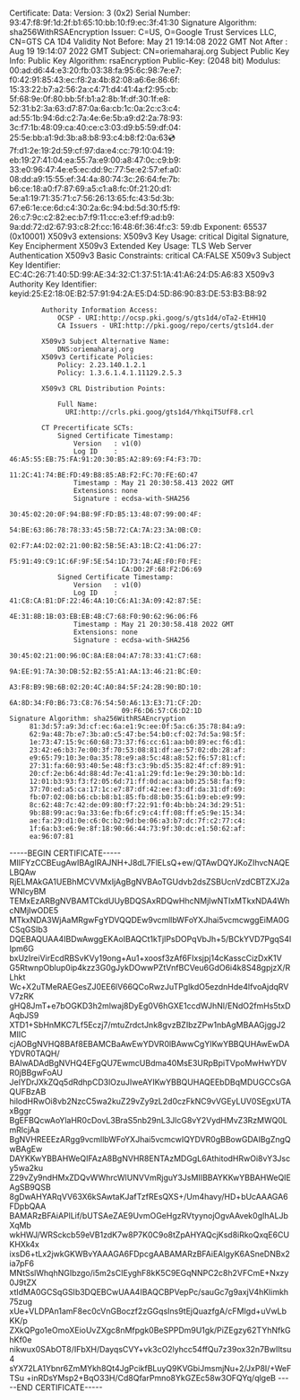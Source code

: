 Certificate:
    Data:
        Version: 3 (0x2)
        Serial Number:
            93:47:f8:9f:1d:2f:b1:65:10:bb:10:f9:ec:3f:41:30
    Signature Algorithm: sha256WithRSAEncryption
        Issuer: C=US, O=Google Trust Services LLC, CN=GTS CA 1D4
        Validity
            Not Before: May 21 19:14:08 2022 GMT
            Not After : Aug 19 19:14:07 2022 GMT
        Subject: CN=oriemaharaj.org
        Subject Public Key Info:
            Public Key Algorithm: rsaEncryption
                Public-Key: (2048 bit)
                Modulus:
                    00:ad:d6:44:e3:20:fb:03:38:fa:95:6c:98:7e:e7:
                    f0:42:91:85:43:ec:f8:2a:4b:82:08:a6:6e:86:6f:
                    15:33:22:b7:a2:56:2a:c4:71:d4:41:4a:f2:95:cb:
                    5f:68:9e:0f:80:bb:5f:b1:a2:8b:1f:df:30:1f:e8:
                    52:31:b2:3a:63:d7:87:0a:6a:cb:1c:0a:2c:c3:c4:
                    ad:55:1b:94:6d:c2:7a:4e:6e:5b:a9:d2:2a:78:93:
                    3c:f7:1b:48:09:ca:40:ce:c3:03:d9:b5:59:df:04:
                    25:5e:bb:a1:9d:3b:a8:b8:93:c4:b8:f2:0a:63:cd:
                    7f:d1:2e:19:2d:59:cf:97:da:e4:cc:79:10:04:19:
                    eb:19:27:41:04:ea:55:7a:e9:00:a8:47:0c:c9:b9:
                    33:e0:96:47:4e:e5:ec:dd:9c:77:5e:e2:57:ef:a0:
                    08:dd:a9:15:55:ef:34:4a:80:74:3c:26:64:fe:7b:
                    b6:ce:18:a0:f7:87:69:a5:c1:a8:fc:0f:21:20:d1:
                    5e:a1:19:71:35:71:c7:56:26:13:65:fc:43:5d:3b:
                    67:e6:1e:ce:6d:c4:30:2a:6c:94:bd:5d:30:f5:f9:
                    26:c7:9c:c2:82:ec:b7:f9:11:cc:e3:ef:f9:ad:b9:
                    9a:dd:72:d2:67:93:c8:2f:cc:16:48:6f:36:4f:c3:
                    59:db
                Exponent: 65537 (0x10001)
        X509v3 extensions:
            X509v3 Key Usage: critical
                Digital Signature, Key Encipherment
            X509v3 Extended Key Usage: 
                TLS Web Server Authentication
            X509v3 Basic Constraints: critical
                CA:FALSE
            X509v3 Subject Key Identifier: 
                EC:4C:26:71:40:5D:99:AE:34:32:C1:37:51:1A:41:A6:24:D5:A6:83
            X509v3 Authority Key Identifier: 
                keyid:25:E2:18:0E:B2:57:91:94:2A:E5:D4:5D:86:90:83:DE:53:B3:B8:92

            Authority Information Access: 
                OCSP - URI:http://ocsp.pki.goog/s/gts1d4/oTa2-EtHH1Q
                CA Issuers - URI:http://pki.goog/repo/certs/gts1d4.der

            X509v3 Subject Alternative Name: 
                DNS:oriemaharaj.org
            X509v3 Certificate Policies: 
                Policy: 2.23.140.1.2.1
                Policy: 1.3.6.1.4.1.11129.2.5.3

            X509v3 CRL Distribution Points: 

                Full Name:
                  URI:http://crls.pki.goog/gts1d4/YhkqiT5UfF8.crl

            CT Precertificate SCTs: 
                Signed Certificate Timestamp:
                    Version   : v1(0)
                    Log ID    : 46:A5:55:EB:75:FA:91:20:30:B5:A2:89:69:F4:F3:7D:
                                11:2C:41:74:BE:FD:49:B8:85:AB:F2:FC:70:FE:6D:47
                    Timestamp : May 21 20:30:58.413 2022 GMT
                    Extensions: none
                    Signature : ecdsa-with-SHA256
                                30:45:02:20:0F:94:B8:9F:FD:B5:13:48:07:99:00:4F:
                                54:BE:63:86:78:78:33:45:5B:72:CA:7A:23:3A:0B:C0:
                                02:F7:A4:D2:02:21:00:B2:5B:5E:A3:1B:C2:41:D6:27:
                                F5:91:49:C9:1C:6F:9F:5E:54:1D:73:74:AE:F0:F0:FE:
                                CA:D0:2F:68:F2:D6:69
                Signed Certificate Timestamp:
                    Version   : v1(0)
                    Log ID    : 41:C8:CA:B1:DF:22:46:4A:10:C6:A1:3A:09:42:87:5E:
                                4E:31:8B:1B:03:EB:EB:4B:C7:68:F0:90:62:96:06:F6
                    Timestamp : May 21 20:30:58.418 2022 GMT
                    Extensions: none
                    Signature : ecdsa-with-SHA256
                                30:45:02:21:00:96:0C:8A:E8:04:A7:78:33:41:C7:68:
                                9A:EE:91:7A:30:DB:52:B2:55:A1:AA:13:46:21:BC:E0:
                                A3:F8:B9:9B:6B:02:20:4C:A0:84:5F:24:2B:90:BD:10:
                                6A:8D:34:F0:B6:73:C8:76:54:50:A6:13:E3:71:CF:2D:
                                09:F6:D6:57:C6:D2:1D
    Signature Algorithm: sha256WithRSAEncryption
         81:3d:57:a9:3d:cf:ec:6a:e1:9c:ee:0f:5a:c6:35:78:84:a9:
         62:9a:48:7b:e7:3b:a0:c5:47:be:54:b0:cf:02:7d:5a:98:5f:
         1e:73:47:15:9c:60:68:73:37:f6:cc:61:aa:b0:89:ec:f6:d1:
         23:42:e6:b3:7e:00:3f:70:53:08:81:df:ae:57:02:db:28:af:
         e9:65:79:10:3e:0a:35:78:e9:a8:5c:48:a8:52:f6:57:81:cf:
         27:31:fa:60:93:40:5e:48:f3:c3:9b:d5:35:82:4f:cf:89:91:
         20:cf:2e:b6:4d:88:4d:7e:41:a1:29:fd:1e:9e:29:30:bb:1d:
         12:01:b3:93:f3:f2:05:6d:71:ff:0d:ac:aa:b0:25:58:fa:f9:
         37:70:ed:a5:ca:17:1c:e7:87:df:42:ee:f3:df:da:31:df:69:
         fb:07:02:08:b6:cb:b8:b1:85:fb:d8:b0:35:61:b9:eb:e9:99:
         8c:62:48:7c:42:de:09:80:f7:22:91:f0:4b:bb:24:3d:29:51:
         9b:88:99:ac:9a:33:6e:fb:6f:c9:c4:ff:08:ff:e5:9e:15:34:
         ae:fa:29:d1:0e:c6:0c:b2:9d:be:06:a3:b7:dc:7f:c2:77:c4:
         1f:6a:b3:e6:9e:8f:18:90:66:44:73:9f:30:dc:e1:50:62:af:
         ea:96:07:81
-----BEGIN CERTIFICATE-----
MIIFYzCCBEugAwIBAgIRAJNH+J8dL7FlELsQ+ew/QTAwDQYJKoZIhvcNAQELBQAw
RjELMAkGA1UEBhMCVVMxIjAgBgNVBAoTGUdvb2dsZSBUcnVzdCBTZXJ2aWNlcyBM
TEMxEzARBgNVBAMTCkdUUyBDQSAxRDQwHhcNMjIwNTIxMTkxNDA4WhcNMjIwODE5
MTkxNDA3WjAaMRgwFgYDVQQDEw9vcmllbWFoYXJhai5vcmcwggEiMA0GCSqGSIb3
DQEBAQUAA4IBDwAwggEKAoIBAQCt1kTjIPsDOPqVbJh+5/BCkYVD7PgqS4IIpm6G
bxUzIreiVirEcdRBSvKVy19ong+Au1+xoosf3zAf6FIxsjpj14cKasscCizDxK1V
G5RtwnpOblup0ip4kzz3G0gJykDOwwPZtVnfBCVeu6GdO6i4k8S48gpjzX/RLhkt
Wc+X2uTMeRAEGesZJ0EE6lV66QCoRwzJuTPglkdO5ezdnHde4lfvoAjdqRVV7zRK
gHQ8JmT+e7bOGKD3h2mlwaj8DyEg0V6hGXE1ccdWJhNl/ENdO2fmHs5txDAqbJS9
XTD1+SbHnMKC7Lf5Eczj7/mtuZrdctJnk8gvzBZIbzZPw1nbAgMBAAGjggJ2MIIC
cjAOBgNVHQ8BAf8EBAMCBaAwEwYDVR0lBAwwCgYIKwYBBQUHAwEwDAYDVR0TAQH/
BAIwADAdBgNVHQ4EFgQU7EwmcUBdma40MsE3URpBpiTVpoMwHwYDVR0jBBgwFoAU
JeIYDrJXkZQq5dRdhpCD3lOzuJIweAYIKwYBBQUHAQEEbDBqMDUGCCsGAQUFBzAB
hilodHRwOi8vb2NzcC5wa2kuZ29vZy9zL2d0czFkNC9vVGEyLUV0SEgxUTAxBggr
BgEFBQcwAoYlaHR0cDovL3BraS5nb29nL3JlcG8vY2VydHMvZ3RzMWQ0LmRlcjAa
BgNVHREEEzARgg9vcmllbWFoYXJhai5vcmcwIQYDVR0gBBowGDAIBgZngQwBAgEw
DAYKKwYBBAHWeQIFAzA8BgNVHR8ENTAzMDGgL6AthitodHRwOi8vY3Jscy5wa2ku
Z29vZy9ndHMxZDQvWWhrcWlUNVVmRjguY3JsMIIBBAYKKwYBBAHWeQIEAgSB9QSB
8gDwAHYARqVV63X6kSAwtaKJafTzfREsQXS+/Um4havy/HD+bUcAAAGA6FDpbQAA
BAMARzBFAiAPlLif/bUTSAeZAE9UvmOGeHgzRVtyynojOgvAAvek0gIhALJbXqMb
wkHWJ/WRSckcb59eVB1zdK7w8P7K0C9o8tZpAHYAQcjKsd8iRkoQxqE6CUKHXk4x
ixsD6+tLx2jwkGKWBvYAAAGA6FDpcgAABAMARzBFAiEAlgyK6ASneDNBx2ia7pF6
MNtSslWhqhNGIbzgo/i5m2sCIEyghF8kK5C9EGqNNPC2c8h2VFCmE+Nxzy0J9tZX
xtIdMA0GCSqGSIb3DQEBCwUAA4IBAQCBPVepPc/sauGc7g9axjV4hKlimkh75zug
xUe+VLDPAn1amF8ec0cVnGBoczf2zGGqsIns9tEjQuazfgA/cFMIgd+uVwLbKK/p
ZXkQPgo1eOmoXEioUvZXgc8nMfpgk0BeSPPDm9U1gk/PiZEgzy62TYhNfkGhKf0e
nikwux0SAbOT8/IFbXH/DayqsCVY+vk3cO2lyhcc54ffQu7z39ox32n7BwIItsu4
sYX72LA1Ybnr6ZmMYkh8Qt4JgPcikfBLuyQ9KVGbiJmsmjNu+2/JxP8I/+WeFTSu
+inRDsYMsp2+BqO33H/Cd8QfarPmno8YkGZEc58w3OFQYq/qlgeB
-----END CERTIFICATE-----
